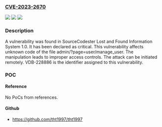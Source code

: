### [CVE-2023-2670](https://cve.mitre.org/cgi-bin/cvename.cgi?name=CVE-2023-2670)
![](https://img.shields.io/static/v1?label=Product&message=Lost%20and%20Found%20Information%20System&color=blue)
![](https://img.shields.io/static/v1?label=Version&message=%3D%201.0%20&color=brighgreen)
![](https://img.shields.io/static/v1?label=Vulnerability&message=CWE-284%20Improper%20Access%20Controls&color=brighgreen)

### Description

A vulnerability was found in SourceCodester Lost and Found Information System 1.0. It has been declared as critical. This vulnerability affects unknown code of the file admin/?page=user/manage_user. The manipulation leads to improper access controls. The attack can be initiated remotely. VDB-228886 is the identifier assigned to this vulnerability.

### POC

#### Reference
No PoCs from references.

#### Github
- https://github.com/tht1997/tht1997

